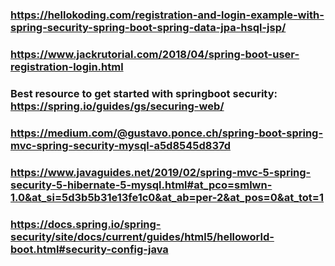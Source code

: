 ### https://hellokoding.com/registration-and-login-example-with-spring-security-spring-boot-spring-data-jpa-hsql-jsp/
### https://www.jackrutorial.com/2018/04/spring-boot-user-registration-login.html
### Best resource to get started with springboot security: https://spring.io/guides/gs/securing-web/
### https://medium.com/@gustavo.ponce.ch/spring-boot-spring-mvc-spring-security-mysql-a5d8545d837d
### https://www.javaguides.net/2019/02/spring-mvc-5-spring-security-5-hibernate-5-mysql.html#at_pco=smlwn-1.0&at_si=5d3b5b31e13fe1c0&at_ab=per-2&at_pos=0&at_tot=1
### https://docs.spring.io/spring-security/site/docs/current/guides/html5/helloworld-boot.html#security-config-java
